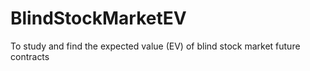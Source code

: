 # BlindStockMarketEV
To study and find the expected value (EV) of blind stock market future contracts
